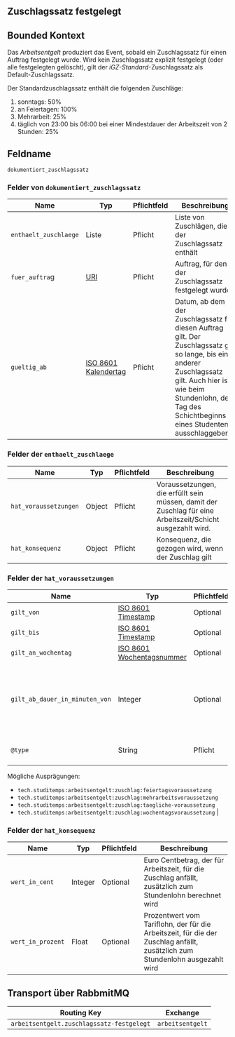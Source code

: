 ## Zuschlagssatz festgelegt

## Bounded Kontext

Das _Arbeitsentgelt_ produziert das Event, sobald ein Zuschlagssatz für einen Auftrag festgelegt wurde. Wird kein Zuschlagssatz explizit festgelegt (oder alle festgelegten gelöscht), gilt der _iGZ-Standard_-Zuschlagssatz als Default-Zuschlagssatz.

Der Standardzuschlagssatz enthält die folgenden Zuschläge:

1. sonntags: 50%
2. an Feiertagen: 100%
3. Mehrarbeit: 25%
4. täglich von 23:00 bis 06:00 bei einer Mindestdauer der Arbeitszeit von 2 Stunden: 25%

## Feldname

`dokumentiert_zuschlagssatz`

### Felder von `dokumentiert_zuschlagssatz`

| Name | Typ  | Pflichtfeld  | Beschreibung |
|---|---|---|---|
| `enthaelt_zuschlaege` | Liste | Pflicht | Liste von Zuschlägen, die der Zuschlagssatz enthält |
| `fuer_auftra`g | [URI](https://tools.ietf.org/html/rfc3986) | Pflicht | Auftrag, für den der Zuschlagssatz festgelegt wurde |
| `gueltig_ab` | [ISO 8601 Kalendertag](https://en.wikipedia.org/wiki/ISO_8601) | Pflicht | Datum, ab dem der Zuschlagssatz für diesen Auftrag gilt. Der Zuschlagssatz gilt so lange, bis ein anderer Zuschlagssatz gilt. Auch hier ist, wie beim Stundenlohn, der Tag des Schichtbeginns eines Studenten ausschlaggebend. |

### Felder der `enthaelt_zuschlaege`

| Name | Typ  | Pflichtfeld  | Beschreibung |
|---|---|---|---|
| `hat_voraussetzungen` | Object | Pflicht | Voraussetzungen, die erfüllt sein müssen, damit der Zuschlag für eine Arbeitszeit/Schicht ausgezahlt wird. |
| `hat_konsequenz` | Object | Pflicht | Konsequenz, die gezogen wird, wenn der Zuschlag gilt |

### Felder der `hat_voraussetzungen`

| Name | Typ  | Pflichtfeld  | Beschreibung |
|---|---|---|---|
| `gilt_von` | [ISO 8601 Timestamp](https://en.wikipedia.org/wiki/ISO_8601) | Optional | Uhrzeit, ab die der Zuschlag gilt |
| `gilt_bis` | [ISO 8601 Timestamp](https://en.wikipedia.org/wiki/ISO_8601) | Optional | Uhrzeit, bis zu der der Zuschlag gilt |
| `gilt_an_wochentag` | [ISO 8601 Wochentagsnummer](https://en.wikipedia.org/wiki/ISO_8601) | Optional | Wochentag, an denen der Zuschlag gilt |
| `gilt_ab_dauer_in_minuten_von` | Integer | Optional | Mindestarbeitszeitdauer in Minuten, die innerhalb des Gültigkeitszeitraums erreicht sein muss, damit der Zuschlag ab der 1. Minute ausgezahlt wird |
| `@type` | String | Pflicht | Typ der Voraussetzung, damit man nicht den Namen benutzen muss.
Mögliche Ausprägungen:
  * `tech.studitemps:arbeitsentgelt:zuschlag:feiertagsvoraussetzung`
  * `tech.studitemps:arbeitsentgelt:zuschlag:mehrarbeitsvoraussetzung`
  * `tech.studitemps:arbeitsentgelt:zuschlag:taegliche-voraussetzung`
  * `tech.studitemps:arbeitsentgelt:zuschlag:wochentagsvoraussetzung` |


### Felder der `hat_konsequenz`

| Name | Typ  | Pflichtfeld  | Beschreibung |
|---|---|---|---|
| `wert_in_cent` | Integer | Optional | Euro Centbetrag, der für Arbeitszeit, für die Zuschlag anfällt, zusätzlich zum Stundenlohn berechnet wird |
| `wert_in_prozent` | Float | Optional | Prozentwert vom Tariflohn, der für die Arbeitszeit, für die der Zuschlag anfällt, zusätzlich zum Stundenlohn ausgezahlt wird |


## Transport über RabbmitMQ

| Routing Key | Exchange |
|---|---|
| `arbeitsentgelt.zuschlagssatz-festgelegt` | `arbeitsentgelt` |
